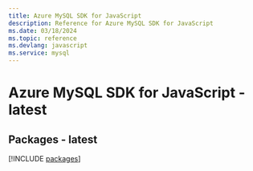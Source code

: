 ```yaml
---
title: Azure MySQL SDK for JavaScript
description: Reference for Azure MySQL SDK for JavaScript
ms.date: 03/18/2024
ms.topic: reference
ms.devlang: javascript
ms.service: mysql
---
```

# Azure MySQL SDK for JavaScript - latest
## Packages - latest
[!INCLUDE [packages](mysql-index.md)]